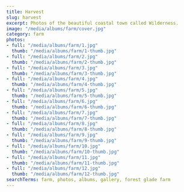 ```yaml
---
title: Harvest
slug: harvest
excerpt: Photos of the beautiful coastal town called Wilderness.
image: "/media/albums/farm/cover.jpg"
category: farm
photos:
- full: "/media/albums/farm/1.jpg"
  thumb: "/media/albums/farm/1-thumb.jpg"
- full: "/media/albums/farm/2.jpg"
  thumb: "/media/albums/farm/2-thumb.jpg"
- full: "/media/albums/farm/3.jpg"
  thumb: "/media/albums/farm/3-thumb.jpg"
- full: "/media/albums/farm/4.jpg"
  thumb: "/media/albums/farm/4-thumb.jpg"
- full: "/media/albums/farm/5.jpg"
  thumb: "/media/albums/farm/5-thumb.jpg"
- full: "/media/albums/farm/6.jpg"
  thumb: "/media/albums/farm/6-thumb.jpg"
- full: "/media/albums/farm/7.jpg"
  thumb: "/media/albums/farm/7-thumb.jpg"
- full: "/media/albums/farm/8.jpg"
  thumb: "/media/albums/farm/8-thumb.jpg"
- full: "/media/albums/farm/9.jpg"
  thumb: "/media/albums/farm/9-thumb.jpg"
- full: "/media/albums/farm/10.jpg"
  thumb: "/media/albums/farm/10-thumb.jpg"
- full: "/media/albums/farm/11.jpg"
  thumb: "/media/albums/farm/11-thumb.jpg"
- full: "/media/albums/farm/12.jpg"
  thumb: "/media/albums/farm/12-thumb.jpg"
searchTerms: farm, photos, albums, gallery, forest glade farm
---
```

